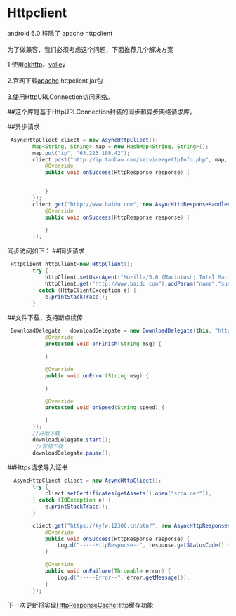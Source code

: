 # Httpclient
android 6.0 移除了 apache httpclient  <br>  
为了做兼容，我们必须考虑这个问题，下面推荐几个解决方案<br>  

1.使用[okhttp](https://github.com/square/okhttp)、[volley](https://github.com/mcxiaoke/android-volley)<br>  
2.官网下载[apache](http://hc.apache.org/) httpclient jar包<br>  
3.使用HttpURLConnection访问网络。<br>  

##这个库是基于HttpURLConnection封装的同步和异步网络请求库。

##<a name="code"/>异步请求
```Java
 AsyncHttpCliect cliect = new AsyncHttpCliect();
        Map<String, String> map = new HashMap<String, String>();
        map.put("ip", "63.223.108.42");
        cliect.post("http://ip.taobao.com/service/getIpInfo.php", map, new AsyncHttpResponseHandler() {
            @Override
            public void onSuccess(HttpResponse response) {


            }
        });
        cliect.get("http://www.baidu.com", new AsyncHttpResponseHandler() {
            @Override
            public void onSuccess(HttpResponse response) {

            }
        });
```


同步访问如下：
##<a name="code"/>同步请求
```Java
 HttpClient httpClient=new HttpClient();
        try {
            httpClient.setUserAgent("Mozilla/5.0 (Macintosh; Intel Mac OS X 10_10_1) AppleWebKit/537.36 (KHTML, like Gecko) Chrome/44.0.2403.157 Safari/537.36");
            httpClient.get("http://www.baidu.com").addParam("name","sunger").addParam("age","22").execute();
        } catch (HttpClientException e) {
            e.printStackTrace();
        }
```
##<a name="code"/>文件下载，支持断点续传
```Java
 DownloadDelegate   downloadDelegate = new DownloadDelegate(this, "http://dldir1.qq.com/weixin/android/weixin625android620.apk", "/sdcard/a/", new DownloadHandler() {
            @Override
            protected void onFinish(String msg) {

            }

            @Override
            public void onError(String msg) {

            }

            @Override
            protected void onSpeed(String speed) {

            }
        });
        //开始下载
        downloadDelegate.start();
         //暂停下载
        downloadDelegate.pause();
```

##<a name="code"/>Https请求导入证书
```Java
  AsyncHttpCliect cliect = new AsyncHttpCliect();
        try {
            cliect.setCertificates(getAssets().open("srca.cer"));
        } catch (IOException e) {
            e.printStackTrace();
        }

        cliect.get("https://kyfw.12306.cn/otn/", new AsyncHttpResponseHandler() {
            @Override
            public void onSuccess(HttpResponse response) {
                Log.d("-----HttpResponse--", response.getStatusCode() + "");
            }

            @Override
            public void onFailure(Throwable error) {
                Log.d("-----Error--", error.getMessage());
            }
        });
```

下一次更新将实现[HttpResponseCache](http://developer.android.com/reference/android/net/http/HttpResponseCache.html)Http缓存功能
